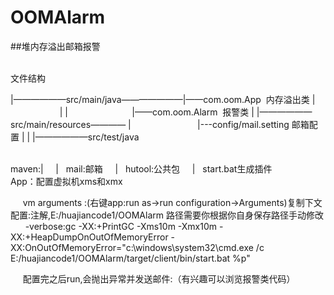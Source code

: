 # OOMAlarm

##堆内存溢出邮箱报警
 
<br>
文件结构

|——————src/main/java———————|——com.oom.App  内存溢出类
|                          |
|                          |——com.oom.Alarm  报警类
|
|——————src/main/resources————
|                           |---config/mail.setting 邮箱配置
|
|
|——————src/test/java

<br>
maven:|
      |   mail:邮箱
      |   hutool:公共包
      |   start.bat生成插件
      
<br>
App：配置虚拟机xms和xmx
     
      vm arguments :(右键app:run as->run configuration->Arguments)复制下文配置:注解,E:/huajiancode1/OOMAlarm 路径需要你根据你自身保存路径手动修改
      
      -verbose:gc 
      -XX:+PrintGC
      -Xms10m -Xmx10m -XX:+HeapDumpOnOutOfMemoryError
      -XX:OnOutOfMemoryError="c:\windows\system32\cmd.exe /c E:/huajiancode1/OOMAlarm/target/client/bin/start.bat %p"
      
      配置完之后run,会抛出异常并发送邮件:（有兴趣可以浏览报警类代码）

